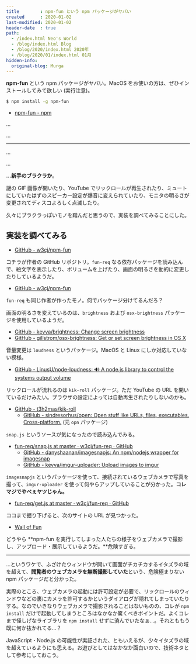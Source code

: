 ```yaml
---
title        : npm-fun という npm パッケージがヤバい
created      : 2020-01-02
last-modified: 2020-01-02
header-date  : true
path:
  - /index.html Neo's World
  - /blog/index.html Blog
  - /blog/2020/index.html 2020年
  - /blog/2020/01/index.html 01月
hidden-info:
  original-blog: Murga
---
```


**npm-fun** という npm パッケージがヤバい。MacOS をお使いの方は、ぜひインストールしてみて欲しい (実行注意)。

```bash
$ npm install -g npm-fun
```

- [npm-fun - npm](https://www.npmjs.com/package/npm-fun)

…

…

---

…

…

**…新手のブラクラか**。

謎の GIF 画像が開いたり、YouTube でリックロールが再生されたり、ミュートにしていたはずのスピーカー設定が爆音に変えられていたり、モニタの明るさが変更されてディスコよろしく点滅したり。

久々にブラクラっぽいモノを踏んだと思うので、実装を調べてみることにした。

## 実装を調べてみる

- [GitHub - w3cj/npm-fun](https://github.com/w3cj/npm-fun)

コチラが作者の GitHub リポジトリ。`fun-req` なる依存パッケージを読み込んで、絵文字を表示したり、ボリュームを上げたり、画面の明るさを動的に変更したりしているようだ。

- [GitHub - w3cj/npm-fun](https://github.com/w3cj/npm-fun)

`fun-req` も同じ作者が作ったモノ。何でパッケージ分けてるんだろ？

画面の明るさを変えているのは、`brightness` および `osx-brightness` パッケージを使用しているようだ。

- [GitHub - kevva/brightness: Change screen brightness](https://github.com/kevva/brightness)
- [GitHub - gillstrom/osx-brightness: Get or set screen brightness in OS X](https://github.com/gillstrom/osx-brightness)

音量変更は `loudness` というパッケージ。MacOS と Linux にしか対応していない模様。

- [GitHub - LinusU/node-loudness: 🔊 A node.js library to control the systems output volume](https://github.com/LinusU/node-loudness#readme)

リックロールが流れるのは `kik-roll` パッケージ。ただ YouTube の URL を開いているだけみたい。ブラウザの設定によっては自動再生されたりしないのかも。

- [GitHub - t3h2mas/kik-roll](https://github.com/t3h2mas/kik-roll)
  - [GitHub - sindresorhus/open: Open stuff like URLs, files, executables. Cross-platform.](https://github.com/sindresorhus/open) (元 `opn` パッケージ)

`snap.js` というソースが気になったので読み込んでみる。

- [fun-req/snap.js at master · w3cj/fun-req · GitHub](https://github.com/w3cj/fun-req/blob/master/lib/src/snap.js)
  - [GitHub - danyshaanan/imagesnapjs: An npm/nodejs wrapper for imagesnap](https://github.com/danyshaanan/imagesnapjs)
  - [GitHub - kevva/imgur-uploader: Upload images to imgur](https://github.com/kevva/imgur-uploader)

`imagesnapjs` というパッケージを使って、接続されているウェブカメラで写真を撮って、`imgur-uploader` を使って何やらアップしていることが分かった。**コレマジでやべぇヤツじゃん。**

- [fun-req/get.js at master · w3cj/fun-req · GitHub](https://github.com/w3cj/fun-req/blob/master/lib/src/java.utils.com/manifest/destiny/wat/config/api/info/get.js)

ココまで掘り下げると、次のサイトの URL が見つかった。

- [Wall of Fun](http://wall-of-fun.herokuapp.com/)

どうやら **npm-fun を実行してしまった人たちの様子をウェブカメラで撮影し、アップロード・展示しているようだ。**危険すぎる。

---

…というワケで、ふざけたウィンドウが開いて画面がチカチカするイタズラの域を超えて、**閲覧者のウェブカメラを無断撮影していた**という、危険極まりない npm パッケージだと分かった。

実際のところ、ウェブカメラの起動には許可設定が必要で、リックロールのウィンドウなどの裏にカメラを許可するかというダイアログが隠れてしまっていたりする。なのでいきなりウェブカメラで撮影されることはないものの、コレが `npm install` だけで起動してしまうところはなかなか驚くべきポイントだ。よくコレまで怪しげなライブラリを `npm install` せずに済んでいたなぁ…。それとももう既に何か抜かれてる…？

JavaScript・Node.js の可能性が実証された、ともいえるが、少々イタズラの域を超えているようにも思える。お遊びとしてはなかなか面白いので、技術ネタとして参考にしておこう。
